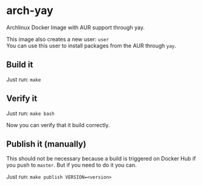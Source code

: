 # arch-yay

Archlinux Docker Image with AUR support through yay.

This image also creates a new user: `user` <br>
You can use this user to install packages from the AUR through `yay`.

## Build it

Just run: `make`

## Verify it

Just run: `make bash`

Now you can verify that it build correctly.

## Publish it (manually)

This should not be necessary because a build is triggered on Docker Hub if you push to `master`.
But if you need to do it you can.

Just run: `make publish VERSION=<version>`
